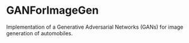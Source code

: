 # GANForImageGen
Implementation of a Generative Adversarial Networks (GANs) for image generation of automobiles.

